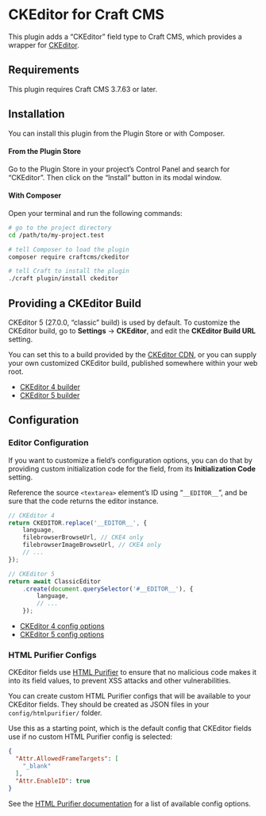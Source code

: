 # CKEditor for Craft CMS

This plugin adds a “CKEditor” field type to Craft CMS, which provides a wrapper for [CKEditor](https://ckeditor.com/).

## Requirements

This plugin requires Craft CMS 3.7.63 or later.

## Installation

You can install this plugin from the Plugin Store or with Composer.

#### From the Plugin Store

Go to the Plugin Store in your project’s Control Panel and search for “CKEditor”. Then click on the “Install” button in its modal window.

#### With Composer

Open your terminal and run the following commands:

```bash
# go to the project directory
cd /path/to/my-project.test

# tell Composer to load the plugin
composer require craftcms/ckeditor

# tell Craft to install the plugin
./craft plugin/install ckeditor
```

## Providing a CKEditor Build

CKEditor 5 (27.0.0, “classic” build) is used by default. To customize the CKEditor build, go to **Settings** → **CKEditor**, and edit the **CKEditor Build URL** setting.

You can set this to a build provided by the [CKEditor CDN](https://cdn.ckeditor.com/), or you can supply your own customized CKEditor build, published somewhere within your web root.

- [CKEditor 4 builder](https://ckeditor.com/cke4/builder)
- [CKEditor 5 builder](https://ckeditor.com/ckeditor-5/online-builder/)

## Configuration

### Editor Configuration

If you want to customize a field’s configuration options, you can do that by providing custom initialization code for the field, from its **Initialization Code** setting.

Reference the source `<textarea>` element’s ID using “`__EDITOR__`”, and be sure that the code returns the editor instance.

```js
// CKEditor 4
return CKEDITOR.replace('__EDITOR__', {
    language,
    filebrowserBrowseUrl, // CKE4 only
    filebrowserImageBrowseUrl, // CKE4 only
    // ...
});

// CKEditor 5
return await ClassicEditor
    .create(document.querySelector('#__EDITOR__'), {
        language,
        // ...
    });
```

- [CKEditor 4 config options](https://ckeditor.com/docs/ckeditor4/latest/api/CKEDITOR_config.html)
- [CKEditor 5 config options](https://ckeditor.com/docs/ckeditor5/latest/api/module_core_editor_editorconfig-EditorConfig.html)

### HTML Purifier Configs

CKEditor fields use [HTML Purifier](http://htmlpurifier.org) to ensure that no malicious code makes it into its field values, to prevent XSS attacks
and other vulnerabilities.

You can create custom HTML Purifier configs that will be available to your CKEditor fields. They should be created as JSON files in
your `config/htmlpurifier/` folder.

Use this as a starting point, which is the default config that CKEditor fields use if no custom HTML Purifier config is selected:

```json
{
  "Attr.AllowedFrameTargets": [
    "_blank"
  ],
  "Attr.EnableID": true
}
```

See the [HTML Purifier documentation](http://htmlpurifier.org/live/configdoc/plain.html) for a list of available config options.
